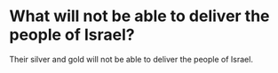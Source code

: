 # What will not be able to deliver the people of Israel?

Their silver and gold will not be able to deliver the people of Israel.
